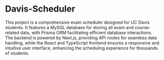 # Davis-Scheduler

This project is a comprehensive exam scheduler designed for UC Davis students. It features a MySQL database for storing all exam and course-related data, with Prisma ORM facilitating efficient database interactions. The backend is powered by Next.js, providing API routes for seamless data handling, while the React and TypeScript frontend ensures a responsive and intuitive user interface, enhancing the scheduling experience for thousands of students.
